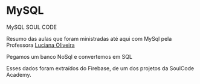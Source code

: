 # MySQL
 MySQL  SOUL CODE


Resumo das aulas que foram ministradas até aqui com MySql pela Professora [Luciana Oliveira](https://www.linkedin.com/in/luciana-oliveira-76b95a187/)

Pegamos um banco NoSql e convertemos em SQL

Esses dados foram extraídos do Firebase, de um dos projetos da SoulCode Academy.  
